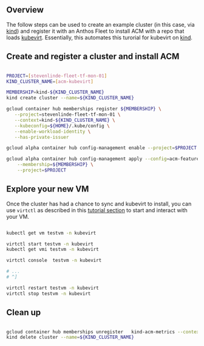 

## Overview

The follow steps can be used to create an example cluster (in this case, via [kind](https://kind.sigs.k8s.io/)) and register it with an Anthos Fleet to install ACM with a repo that loads [kubevirt](https://kubevirt.io/). Essentially, this automates this turorial for kubevirt on [kind](https://kubevirt.io/quickstart_kind/).


## Create and register a cluster and install ACM

```bash

PROJECT=[stevenlinde-fleet-tf-mon-01]
KIND_CLUSTER_NAME=[acm-kubevirt]

MEMBERSHIP=kind-${KIND_CLUSTER_NAME}
kind create cluster --name=${KIND_CLUSTER_NAME}

gcloud container hub memberships register ${MEMBERSHIP} \
   --project=stevenlinde-fleet-tf-mon-01 \
   --context=kind-${KIND_CLUSTER_NAME} \
   --kubeconfig=${HOME}/.kube/config \
   --enable-workload-identity \
   --has-private-issuer

gcloud alpha container hub config-management enable --project=$PROJECT

gcloud alpha container hub config-management apply --config=acm-feature-config.yaml \
    --membership=${MEMBERSHIP} \
    --project=$PROJECT

```

## Explore your new VM

Once the cluster has had a chance to sync and kubevirt to install, you can use `virtctl` as described in this [tutorial section](https://kubevirt.io/quickstart_kind/#virtctl) to start and interact with your VM.

```bash

kubectl get vm testvm -n kubevirt

virtctl start testvm -n kubevirt
kubectl get vmi testvm -n kubevirt

virtctl console  testvm -n kubevirt

# ...
# ^]

virtctl restart testvm -n kubevirt
virtctl stop testvm -n kubevirt


```

## Clean up

```bash

gcloud container hub memberships unregister   kind-acm-metrics --context=kind-${KIND_CLUSTER_NAME}
kind delete cluster --name=${KIND_CLUSTER_NAME}


```